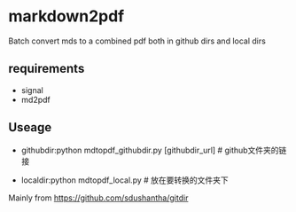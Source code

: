 # markdown2pdf

Batch convert mds to a combined pdf both in github dirs and  local dirs

## requirements

- signal
- md2pdf 

## Useage

- githubdir:python mdtopdf_githubdir.py [githubdir_url]  # github文件夹的链接 

- localdir:python mdtopdf_local.py  # 放在要转换的文件夹下

Mainly from https://github.com/sdushantha/gitdir
